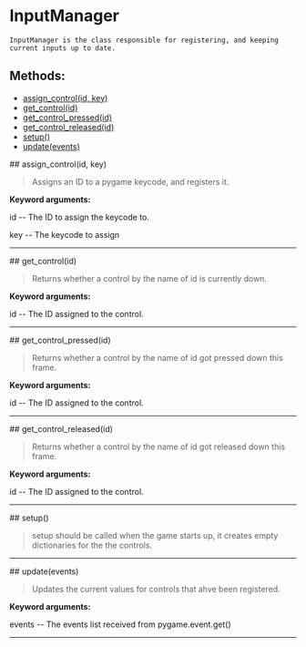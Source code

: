 # InputManager 
 ```
 InputManager is the class responsible for registering, and keeping current inputs up to date. 
```
## Methods: 
* [assign_control(id, key)](#assign_control) 
* [get_control(id)](#get_control) 
* [get_control_pressed(id)](#get_control_pressed) 
* [get_control_released(id)](#get_control_released) 
* [setup()](#setup) 
* [update(events)](#update) 
<div id="assign_control"></div>## assign_control(id, key) 

  

 > Assigns an ID to a pygame keycode, and registers it.

 

 **Keyword arguments:**

 id -- The ID to assign the keycode to.

 key -- The keycode to assign 

 --- 
<div id="get_control"></div>## get_control(id) 

  

 > Returns whether a control by the name of id is currently down.

 

 **Keyword arguments:**

 id -- The ID assigned to the control. 

 --- 
<div id="get_control_pressed"></div>## get_control_pressed(id) 

  

 > Returns whether a control by the name of id got pressed down this frame.

 

 **Keyword arguments:**

 id -- The ID assigned to the control. 

 --- 
<div id="get_control_released"></div>## get_control_released(id) 

  

 > Returns whether a control by the name of id got released down this frame.

 

 **Keyword arguments:**

 id -- The ID assigned to the control. 

 --- 
<div id="setup"></div>## setup() 

  

 > setup should be called when the game starts up, it creates empty dictionaries for the the controls. 

 --- 
<div id="update"></div>## update(events) 

  

 > Updates the current values for controls that ahve been registered.

 

 **Keyword arguments:**

 events -- The events list received from pygame.event.get() 

 --- 

